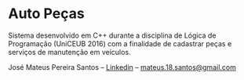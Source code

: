 # Auto Peças
Sistema desenvolvido em C++ durante a disciplina de Lógica de Programação (UniCEUB 2016) com a finalidade de cadastrar peças e serviços de manutenção em veículos.

José Mateus Pereira Santos – [Linkedin](https://www.linkedin.com/in/josé-mateus-937560106/) – mateus.18.santos@gmail.com
